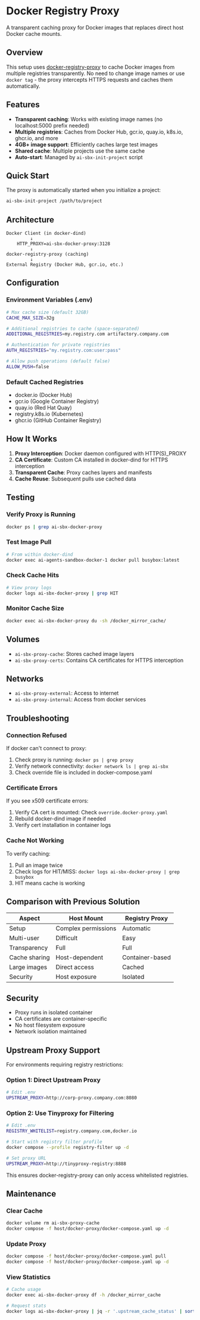 # Docker Registry Proxy

A transparent caching proxy for Docker images that replaces direct host Docker cache mounts.

## Overview

This setup uses [docker-registry-proxy](https://github.com/rpardini/docker-registry-proxy) to cache Docker images from multiple registries transparently. No need to change image names or use `docker tag` - the proxy intercepts HTTPS requests and caches them automatically.

## Features

- **Transparent caching**: Works with existing image names (no localhost:5000 prefix needed)
- **Multiple registries**: Caches from Docker Hub, gcr.io, quay.io, k8s.io, ghcr.io, and more
- **4GB+ image support**: Efficiently caches large test images
- **Shared cache**: Multiple projects use the same cache
- **Auto-start**: Managed by `ai-sbx-init-project` script

## Quick Start

The proxy is automatically started when you initialize a project:

```bash
ai-sbx-init-project /path/to/project
```

## Architecture

```
Docker Client (in docker-dind)
         ↓
    HTTP_PROXY=ai-sbx-docker-proxy:3128
         ↓
docker-registry-proxy (caching)
         ↓
External Registry (Docker Hub, gcr.io, etc.)
```

## Configuration

### Environment Variables (.env)

```bash
# Max cache size (default 32GB)
CACHE_MAX_SIZE=32g

# Additional registries to cache (space-separated)
ADDITIONAL_REGISTRIES=my.registry.com artifactory.company.com

# Authentication for private registries
AUTH_REGISTRIES="my.registry.com:user:pass"

# Allow push operations (default false)
ALLOW_PUSH=false
```

### Default Cached Registries

- docker.io (Docker Hub)
- gcr.io (Google Container Registry)
- quay.io (Red Hat Quay)
- registry.k8s.io (Kubernetes)
- ghcr.io (GitHub Container Registry)

## How It Works

1. **Proxy Interception**: Docker daemon configured with HTTP(S)_PROXY
2. **CA Certificate**: Custom CA installed in docker-dind for HTTPS interception
3. **Transparent Cache**: Proxy caches layers and manifests
4. **Cache Reuse**: Subsequent pulls use cached data

## Testing

### Verify Proxy is Running

```bash
docker ps | grep ai-sbx-docker-proxy
```

### Test Image Pull

```bash
# From within docker-dind
docker exec ai-agents-sandbox-docker-1 docker pull busybox:latest
```

### Check Cache Hits

```bash
# View proxy logs
docker logs ai-sbx-docker-proxy | grep HIT
```

### Monitor Cache Size

```bash
docker exec ai-sbx-docker-proxy du -sh /docker_mirror_cache/
```

## Volumes

- `ai-sbx-proxy-cache`: Stores cached image layers
- `ai-sbx-proxy-certs`: Contains CA certificates for HTTPS interception

## Networks

- `ai-sbx-proxy-external`: Access to internet
- `ai-sbx-proxy-internal`: Access from docker services

## Troubleshooting

### Connection Refused

If docker can't connect to proxy:
1. Check proxy is running: `docker ps | grep proxy`
2. Verify network connectivity: `docker network ls | grep ai-sbx`
3. Check override file is included in docker-compose.yaml

### Certificate Errors

If you see x509 certificate errors:
1. Verify CA cert is mounted: Check `override.docker-proxy.yaml`
2. Rebuild docker-dind image if needed
3. Verify cert installation in container logs

### Cache Not Working

To verify caching:
1. Pull an image twice
2. Check logs for HIT/MISS: `docker logs ai-sbx-docker-proxy | grep busybox`
3. HIT means cache is working

## Comparison with Previous Solution

| Aspect | Host Mount | Registry Proxy |
|--------|------------|----------------|
| Setup | Complex permissions | Automatic |
| Multi-user | Difficult | Easy |
| Transparency | Full | Full |
| Cache sharing | Host-dependent | Container-based |
| Large images | Direct access | Cached |
| Security | Host exposure | Isolated |

## Security

- Proxy runs in isolated container
- CA certificates are container-specific
- No host filesystem exposure
- Network isolation maintained

## Upstream Proxy Support

For environments requiring registry restrictions:

### Option 1: Direct Upstream Proxy
```bash
# Edit .env
UPSTREAM_PROXY=http://corp-proxy.company.com:8080
```

### Option 2: Use Tinyproxy for Filtering
```bash
# Edit .env
REGISTRY_WHITELIST=registry.company.com,docker.io

# Start with registry filter profile
docker compose --profile registry-filter up -d

# Set proxy URL
UPSTREAM_PROXY=http://tinyproxy-registry:8888
```

This ensures docker-registry-proxy can only access whitelisted registries.

## Maintenance

### Clear Cache

```bash
docker volume rm ai-sbx-proxy-cache
docker compose -f host/docker-proxy/docker-compose.yaml up -d
```

### Update Proxy

```bash
docker compose -f host/docker-proxy/docker-compose.yaml pull
docker compose -f host/docker-proxy/docker-compose.yaml up -d
```

### View Statistics

```bash
# Cache usage
docker exec ai-sbx-docker-proxy df -h /docker_mirror_cache

# Request stats
docker logs ai-sbx-docker-proxy | jq -r '.upstream_cache_status' | sort | uniq -c
```